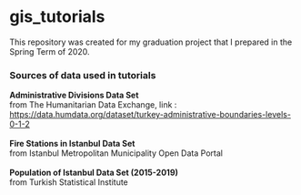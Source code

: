 # gis_tutorials
This repository was created for my graduation project that I prepared in the Spring Term of 2020.

<h3>Sources of data used in tutorials</h3>	

**Administrative Divisions Data Set**</br>
from The Humanitarian Data Exchange, link : https://data.humdata.org/dataset/turkey-administrative-boundaries-levels-0-1-2
</br></br>
**Fire Stations in Istanbul Data Set**</br>
from Istanbul Metropolitan Municipality Open Data Portal
</br></br>
**Population of Istanbul Data Set (2015-2019)**</br>
from Turkish Statistical Institute

